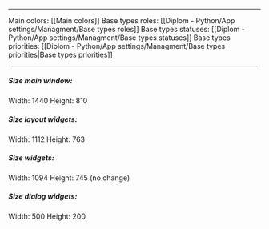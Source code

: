 
___

Main colors: [[Main colors]]
Base types roles: [[Diplom - Python/App settings/Managment/Base types roles]]
Base types statuses: [[Diplom - Python/App settings/Managment/Base types statuses]]
Base types priorities: [[Diplom - Python/App settings/Managment/Base types priorities|Base types priorities]]
___
##### Size main window:
Width: 1440
Height: 810
##### Size layout widgets:
Width: 1112
Height: 763
##### Size widgets:
Width: 1094
Height: 745 (no change)
##### Size dialog widgets:
Width: 500
Height: 200
